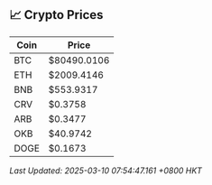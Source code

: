 ## 📈 Crypto Prices

| Coin | Price |
| ---- | ----- |
| BTC | $80490.0106 |
| ETH | $2009.4146 |
| BNB | $553.9317 |
| CRV | $0.3758 |
| ARB | $0.3477 |
| OKB | $40.9742 |
| DOGE | $0.1673 |

_Last Updated: 2025-03-10 07:54:47.161 +0800 HKT_